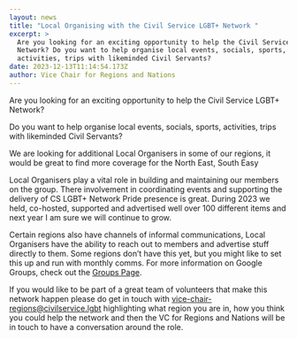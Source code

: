 ```yaml
---
layout: news
title: "Local Organising with the Civil Service LGBT+ Network "
excerpt: >
  Are you looking for an exciting opportunity to help the Civil Service LGBT+
  Network? Do you want to help organise local events, socials, sports,
  activities, trips with likeminded Civil Servants?
date: 2023-12-13T11:14:54.173Z
author: Vice Chair for Regions and Nations
---
```

Are you looking for an exciting opportunity to help the Civil Service LGBT+ Network?

Do you want to help organise local events, socials, sports, activities, trips with likeminded Civil Servants?

We are looking for additional Local Organisers in some of our regions, it would be great to find more coverage for the North East, South Easy

Local Organisers play a vital role in building and maintaining our members on the group. There involvement in coordinating events and supporting the delivery of CS LGBT+ Network Pride presence is great. During 2023 we held, co-hosted, supported and advertised well over 100 different items and next year I am sure we will continue to grow. 

Certain regions also have channels of informal communications, Local Organisers have the ability to reach out to members and advertise stuff directly to them. Some regions don’t have this yet, but you might like to set this up and run with monthly comms. For more information on Google Groups, check out the [Groups Page](https://www.civilservice.lgbt/groups/).

If you would like to be part of a great team of volunteers that make this network happen please do get in touch with [vice-chair-regions@civilservice.lgbt](mailto:vice-chair-regions@civilservice.lgbt) highlighting what region you are in, how you think you could help the network and then the VC for Regions and Nations will be in touch to have a conversation around the role.